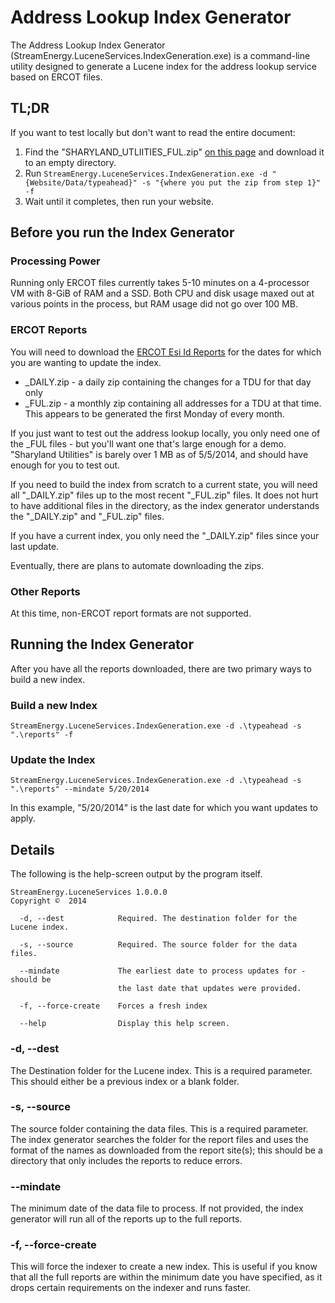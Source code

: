 ﻿# Address Lookup Index Generator

The Address Lookup Index Generator (StreamEnergy.LuceneServices.IndexGeneration.exe) is a command-line utility designed to generate a Lucene index for the address lookup service based on ERCOT files. 

## TL;DR

If you want to test locally but don't want to read the entire document:

1. Find the "SHARYLAND\_UTLIITIES\_FUL.zip" [on this page](http://mis.ercot.com/misapp/GetReports.do?reportTypeId=203) and download it to an empty directory.
2. Run `StreamEnergy.LuceneServices.IndexGeneration.exe -d "{Website/Data/typeahead}" -s "{where you put the zip from step 1}" -f`
3. Wait until it completes, then run your website.

## Before you run the Index Generator

### Processing Power
Running only ERCOT files currently takes 5-10 minutes on a 4-processor VM with 8-GiB of RAM and a SSD. Both CPU and disk usage maxed out at various points in the process, but RAM usage did not go over 100 MB.

### ERCOT Reports
You will need to download the [ERCOT Esi Id Reports](http://mis.ercot.com/misapp/GetReports.do?reportTypeId=203) for the dates for which you are wanting to update the index. 

* \_DAILY.zip - a daily zip containing the changes for a TDU for that day only
* \_FUL.zip - a monthly zip containing all addresses for a TDU at that time. This appears to be generated the first Monday of every month.

If you just want to test out the address lookup locally, you only need one of the _FUL files - but you'll want one that's large enough for a demo. "Sharyland Utilities" is barely over 1 MB as of 5/5/2014, and should have enough for you to test out.

If you need to build the index from scratch to a current state, you will need all "\_DAILY.zip" files up to the most recent "\_FUL.zip" files. It does not hurt to have additional files in the directory, as the index generator understands the "\_DAILY.zip" and "\_FUL.zip" files.  

If you have a current index, you only need the "\_DAILY.zip" files since your last update.

Eventually, there are plans to automate downloading the zips. 

### Other Reports

At this time, non-ERCOT report formats are not supported.

## Running the Index Generator

After you have all the reports downloaded, there are two primary ways to build a new index.

### Build a new Index

    StreamEnergy.LuceneServices.IndexGeneration.exe -d .\typeahead -s ".\reports" -f

### Update the Index

    StreamEnergy.LuceneServices.IndexGeneration.exe -d .\typeahead -s ".\reports" --mindate 5/20/2014

In this example, "5/20/2014" is the last date for which you want updates to apply.

## Details

The following is the help-screen output by the program itself.

    StreamEnergy.LuceneServices 1.0.0.0
    Copyright ©  2014
    
      -d, --dest            Required. The destination folder for the Lucene index.
    
      -s, --source          Required. The source folder for the data files.
    
      --mindate             The earliest date to process updates for - should be
                            the last date that updates were provided.
    
      -f, --force-create    Forces a fresh index
    
      --help                Display this help screen.

### -d, --dest

The Destination folder for the Lucene index. This is a required parameter. This should either be a previous index or a blank folder.

### -s, --source

The source folder containing the data files. This is a required parameter. The index generator searches the folder for the report files and uses the format of the names as downloaded from the report site(s); this should be a directory that only includes the reports to reduce errors.

### --mindate

The minimum date of the data file to process. If not provided, the index generator will run all of the reports up to the full reports.

### -f, --force-create

This will force the indexer to create a new index. This is useful if you know that all the full reports are within the minimum date you have specified, as it drops certain requirements on the indexer and runs faster.